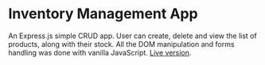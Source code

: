 # Inventory Management App
An Express.js simple CRUD app. User can create, delete and view the list of products, along with their stock. All the DOM manipulation and forms handling was done with vanilla JavaScript. [Live version](https://mi-primera-app-nodejs-heroku.herokuapp.com/).


